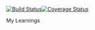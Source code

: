 [![Build Status](https://travis-ci.org/vtkrishn/Learning.svg?branch=master)](https://travis-ci.org/vtkrishn/Learning)[![Coverage Status](https://coveralls.io/repos/github/vtkrishn/Learning/badge.svg?branch=master)](https://coveralls.io/github/vtkrishn/Learning?branch=master)

My Learnings
